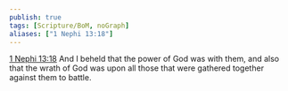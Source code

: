 ```yaml
---
publish: true
tags: [Scripture/BoM, noGraph]
aliases: ["1 Nephi 13:18"]
---
```

[1 Nephi 13:18](https://churchofjesuschrist.org/study/scriptures/bofm/1-ne/13?lang=eng&id=p18#p18) And I beheld that the power of God was with them, and also that the wrath of God was upon all those that were gathered together against them to battle.

